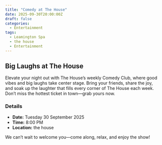 ```yaml
---
title: "Comedy at The House"
date: 2025-09-30T20:00:00Z
draft: false
categories:
  - Entertainment
tags:
  - Leamington Spa
  - the house
  - Entertainment
---
```


## Big Laughs at The House

Elevate your night out with The House’s weekly Comedy Club, where good vibes and big laughs take center stage. Bring your friends, share the joy, and soak up the laughter that fills every corner of The House each week. Don’t miss the hottest ticket in town—grab yours now.

### Details
- **Date:** Tuesday 30 September 2025
- **Time:** 8:00 PM
- **Location:** the house

We can’t wait to welcome you—come along, relax, and enjoy the show!